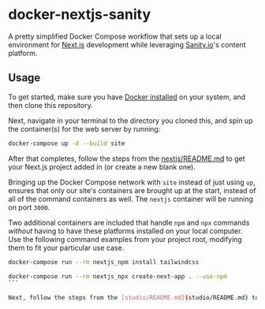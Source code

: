 # docker-nextjs-sanity

A pretty simplified Docker Compose workflow that sets up a local environment for [Next.js](https://nextjs.org/docs/getting-started) development while leveraging [Sanity.io](https://www.sanity.io/docs)'s content platform.

## Usage

To get started, make sure you have [Docker installed](https://docs.docker.com/docker-for-mac/install/) on your system, and then clone this repository.

Next, navigate in your terminal to the directory you cloned this, and spin up the container(s) for the web server by running:

```bash
docker-compose up -d --build site
```

After that completes, follow the steps from the [nextjs/README.md](nextjs/README.md) to get your Next.js project added in (or create a new blank one).

Bringing up the Docker Compose network with `site` instead of just using `up`, ensures that only our site's containers are brought up at the start, instead of all of the command containers as well. The `nextjs` container will be running on port `3000`.

Two additional containers are included that handle `npm` and `npx` commands _without_ having to have these platforms installed on your local computer. Use the following command examples from your project root, modifying them to fit your particular use case.

````bash
docker-compose run --rm nextjs_npm install tailwindcss

docker-compose run --rm nextjs_npx create-next-app . --use-npm
```

Next, follow the steps from the [studio/README.md](studio/README.md) to get the **Sanity Studio** set up.
````
